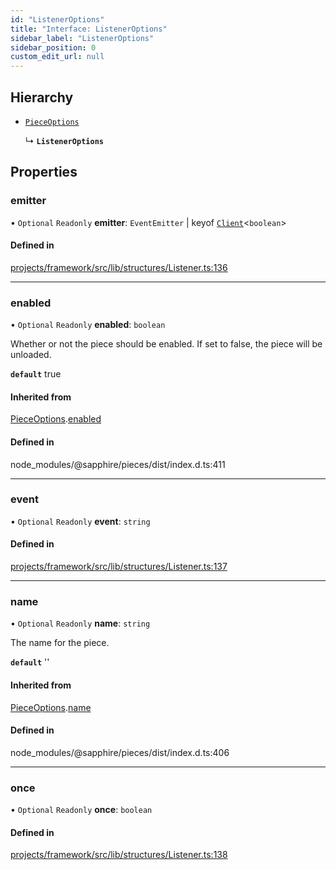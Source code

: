 ```yaml
---
id: "ListenerOptions"
title: "Interface: ListenerOptions"
sidebar_label: "ListenerOptions"
sidebar_position: 0
custom_edit_url: null
---
```


## Hierarchy

- [`PieceOptions`](PieceOptions)

  ↳ **`ListenerOptions`**

## Properties

### emitter

• `Optional` `Readonly` **emitter**: `EventEmitter` \| keyof [`Client`](https://discord.js.org/#/docs/main/stable/class/Client)<`boolean`\>

#### Defined in

[projects/framework/src/lib/structures/Listener.ts:136](https://github.com/sapphiredev/framework/blob/5a4898f6/src/lib/structures/Listener.ts#L136)

___

### enabled

• `Optional` `Readonly` **enabled**: `boolean`

Whether or not the piece should be enabled. If set to false, the piece will be unloaded.

**`default`** true

#### Inherited from

[PieceOptions](PieceOptions).[enabled](PieceOptions#enabled)

#### Defined in

node_modules/@sapphire/pieces/dist/index.d.ts:411

___

### event

• `Optional` `Readonly` **event**: `string`

#### Defined in

[projects/framework/src/lib/structures/Listener.ts:137](https://github.com/sapphiredev/framework/blob/5a4898f6/src/lib/structures/Listener.ts#L137)

___

### name

• `Optional` `Readonly` **name**: `string`

The name for the piece.

**`default`** ''

#### Inherited from

[PieceOptions](PieceOptions).[name](PieceOptions#name)

#### Defined in

node_modules/@sapphire/pieces/dist/index.d.ts:406

___

### once

• `Optional` `Readonly` **once**: `boolean`

#### Defined in

[projects/framework/src/lib/structures/Listener.ts:138](https://github.com/sapphiredev/framework/blob/5a4898f6/src/lib/structures/Listener.ts#L138)
